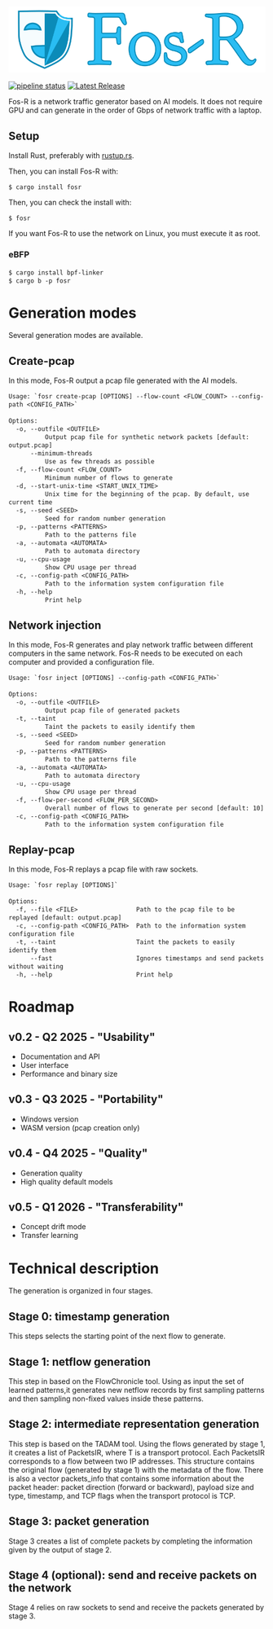 ![](https://raw.githubusercontent.com/Fos-R/Fos-R/refs/heads/main/resources/logo.png)


[![pipeline status](https://gitlab.inria.fr/pirat-public/Fos-R/badges/main/pipeline.svg)](https://gitlab.inria.fr/pirat-public/Fos-R/-/commits/main) 
[![Latest Release](https://gitlab.inria.fr/pirat-public/Fos-R/-/badges/release.svg)](https://gitlab.inria.fr/pirat-public/Fos-R/-/releases)

Fos-R is a network traffic generator based on AI models. It does not require GPU and can generate in the order of Gbps of network traffic with a laptop.

## Setup

Install Rust, preferably with [rustup.rs](https://rustup.rs/).

Then, you can install Fos-R with:

    $ cargo install fosr

Then, you can check the install with:

    $ fosr

If you want Fos-R to use the network on Linux, you must execute it as root.

### eBFP

```
$ cargo install bpf-linker
$ cargo b -p fosr
```

# Generation modes

Several generation modes are available.

## Create-pcap

In this mode, Fos-R output a pcap file generated with the AI models.

```
Usage: `fosr create-pcap [OPTIONS] --flow-count <FLOW_COUNT> --config-path <CONFIG_PATH>`

Options:
  -o, --outfile <OUTFILE>
          Output pcap file for synthetic network packets [default: output.pcap]
      --minimum-threads
          Use as few threads as possible
  -f, --flow-count <FLOW_COUNT>
          Minimum number of flows to generate
  -d, --start-unix-time <START_UNIX_TIME>
          Unix time for the beginning of the pcap. By default, use current time
  -s, --seed <SEED>
          Seed for random number generation
  -p, --patterns <PATTERNS>
          Path to the patterns file
  -a, --automata <AUTOMATA>
          Path to automata directory
  -u, --cpu-usage
          Show CPU usage per thread
  -c, --config-path <CONFIG_PATH>
          Path to the information system configuration file
  -h, --help
          Print help
```

## Network injection

In this mode, Fos-R generates and play network traffic between different computers in the same network.
Fos-R needs to be executed on each computer and provided a configuration file.

```
Usage: `fosr inject [OPTIONS] --config-path <CONFIG_PATH>`

Options:
  -o, --outfile <OUTFILE>
          Output pcap file of generated packets
  -t, --taint
          Taint the packets to easily identify them
  -s, --seed <SEED>
          Seed for random number generation
  -p, --patterns <PATTERNS>
          Path to the patterns file
  -a, --automata <AUTOMATA>
          Path to automata directory
  -u, --cpu-usage
          Show CPU usage per thread
  -f, --flow-per-second <FLOW_PER_SECOND>
          Overall number of flows to generate per second [default: 10]
  -c, --config-path <CONFIG_PATH>
          Path to the information system configuration file
```

## Replay-pcap

In this mode, Fos-R replays a pcap file with raw sockets.

```
Usage: `fosr replay [OPTIONS]`

Options:
  -f, --file <FILE>                Path to the pcap file to be replayed [default: output.pcap]
  -c, --config-path <CONFIG_PATH>  Path to the information system configuration file
  -t, --taint                      Taint the packets to easily identify them
      --fast                       Ignores timestamps and send packets without waiting
  -h, --help                       Print help
```

# Roadmap

## v0.2 - Q2 2025 - "Usability"

- Documentation and API
- User interface
- Performance and binary size

## v0.3 - Q3 2025 - "Portability"

- Windows version
- WASM version (pcap creation only)

## v0.4 - Q4 2025 - "Quality"

- Generation quality
- High quality default models

## v0.5 - Q1 2026 - "Transferability"

- Concept drift mode
- Transfer learning

# Technical description

The generation is organized in four stages.

## Stage 0: timestamp generation

This steps selects the starting point of the next flow to generate.

## Stage 1: netflow generation

This step in based on the FlowChronicle tool. Using as input the set of learned patterns,it generates new netflow records by first sampling patterns and then sampling non-fixed values inside these patterns.

## Stage 2: intermediate representation generation

This step is based on the TADAM tool. Using the flows generated by stage 1, it creates a list of PacketsIR<T>, where T is a transport protocol. Each PacketsIR<T> corresponds to a flow between two IP addresses. This structure contains the original flow (generated by stage 1) with the metadata of the flow. There is also a vector packets_info that contains some information about the packet header: packet direction (forward or backward), payload size and type, timestamp, and TCP flags when the transport protocol is TCP.

## Stage 3: packet generation

Stage 3 creates a list of complete packets by completing the information given by the output of stage 2.

## Stage 4 (optional): send and receive packets on the network

Stage 4 relies on raw sockets to send and receive the packets generated by stage 3.

